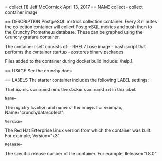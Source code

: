 = collect (1)
Jeff McCormick
April 13, 2017
== NAME
collect - collect container image

== DESCRIPTION
PostgreSQL metrics collection container. Every 3 minutes the collection container will collect PostgreSQL metrics and push them to the Crunchy Prometheus database. These can be graphed using the Crunchy grafana container.

The container itself consists of:
    - RHEL7 base image
    - bash script that performs the container startup
    - postgres binary packages

Files added to the container during docker build include: /help.1.

== USAGE
See the crunchy docs.


== LABELS
The starter container includes the following LABEL settings:

That atomic command runs the docker command set in this label:

`Name=`

The registry location and name of the image. For example, Name="crunchydata/collect".

`Version=`

The Red Hat Enterprise Linux version from which the container was built. For example, Version="7.3".

`Release=`

The specific release number of the container. For example, Release="1.8.0"
